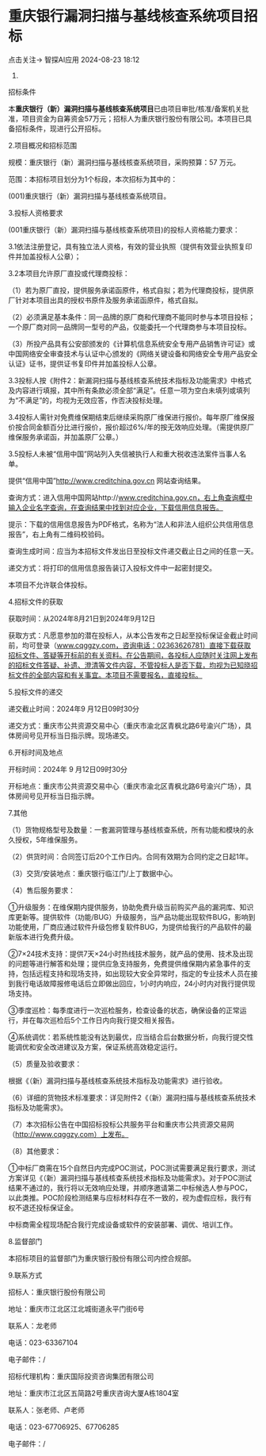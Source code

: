 #  重庆银行漏洞扫描与基线核查系统项目招标   
点击关注->  智探AI应用   2024-08-23 18:12  
  
1.  
招标条件  
  
本**重庆银行（新）漏洞扫描与基线核查系统项目**已由项目审批/核准/备案机关批准，项目资金为自筹资金57万元；招标人为重庆银行股份有限公司。本项目已具备招标条件，现进行公开招标。  
  
2.项目概况和招标范围  
  
规模：重庆银行（新）漏洞扫描与基线核查系统项目，采购预算：57 万元。  
  
范围：本招标项目划分为1个标段，本次招标为其中的：  
  
(001)重庆银行（新）漏洞扫描与基线核查系统项目。  
  
3.投标人资格要求  
  
(001重庆银行（新）漏洞扫描与基线核查系统项目)的投标人资格能力要求：  
  
3.1依法注册登记，具有独立法人资格，有效的营业执照（提供有效营业执照复印件并加盖投标人公章）；  
  
3.2本项目允许原厂直投或代理商投标：  
  
（1）若为原厂直投，提供服务承诺函原件，格式自拟；若为代理商投标，提供原厂针对本项目出具的授权书原件及服务承诺函原件，格式自拟。  
  
（2）必须满足基本条件：同一品牌的原厂商和代理商不能同时参与本项目投标；一个原厂商对同一品牌同一型号的产品，仅能委托一个代理商参与本项目投标。  
  
（3）所投产品具有公安部颁发的《计算机信息系统安全专用产品销售许可证》或中国网络安全审查技术与认证中心颁发的《网络关键设备和网络安全专用产品安全认证》证书，提供证书复印件并加盖投标人公章。  
  
3.3投标人按《附件2：新漏洞扫描与基线核查系统技术指标及功能需求》中格式及内容进行填报，其中所有条款必须全部“满足”。任意一项为空白未填列或填列为“不满足”的，均视为无效应答，作否决投标处理。  
  
3.4投标人需针对免费维保期结束后继续采购原厂维保进行报价。每年原厂维保报价按合同金额百分比进行报价，报价超过6%/年的按无效响应处理。（需提供原厂维保服务承诺函，并加盖原厂公章。）  
  
3.5投标人未被“信用中国”网站列入失信被执行人和重大税收违法案件当事人名单。  
  
提供“信用中国”http://www.creditchina.gov.cn 网站查询结果。  
  
查询方式：进入信用中国网站http://www.creditchina.gov.cn，右上角查询框中输入企业名字查询，在查询结果中找到对应企业，下载信用信息报告。  
  
提示：下载的信用信息报告为PDF格式，名称为“法人和非法人组织公共信用信息报告”，右上角有二维码校验码。  
  
查询生成时间：应当为本招标文件发出日至投标文件递交截止日之间的任意一天。  
  
递交方式：将打印的信用信息报告装订入投标文件中一起密封提交。  
  
本项目不允许联合体投标。  
  
4.招标文件的获取  
  
获取时间：从2024年8月21日到2024年9月12日  
  
获取方式：凡愿意参加的潜在投标人，从本公告发布之日起至投标保证金截止时间前，均可登录（www.cqggzy.com，咨询电话：02363626781）直接下载获取招标文件、答疑等开标前的有关资料。在公告期间，各投标人应随时关注网上发布的招标文件答疑、补遗、澄清等文件内容，不管投标人是否下载，均视为已知晓招标文件的全部内容和有关事宜。本项目不需要报名，直接投标。  
  
5.投标文件的递交  
  
递交截止时间：2024年9 月12日09时30分  
  
递交方式：重庆市公共资源交易中心（重庆市渝北区青枫北路6号渝兴广场），具体房间号见开标当日指示牌。现场递交。  
  
6.开标时间及地点  
  
开标时间：2024年 9 月12日09时30分  
  
开标地点：重庆市公共资源交易中心（重庆市渝北区青枫北路6号渝兴广场），具体房间号见开标当日指示牌。  
  
7.其他  
  
（1）货物规格型号及数量：一套漏洞管理与基线核查系统，所有功能和模块的永久授权，5年维保服务。  
  
（2）供货时间：合同签订后20个工作日内。合同有效期为合同约定之日起1年。  
  
（3）交货/安装地点：重庆银行临江门/上丁数据中心。  
  
（4）售后服务要求：  
  
①升级服务：在维保期内提供服务，协助免费升级当前购买产品的漏洞库、知识库更新等。提供软件（功能/BUG）升级服务，当产品功能出现软件BUG，影响到功能使用，厂商应通过软件升级包修复软件BUG，为提供给我行的产品软件的最新版本进行免费升级。  
  
②7×24技术支持：提供7天×24小时热线技术服务，就产品的使用、技术及出现的问题等进行解答和处理；提供应急支持服务，免费提供维保期内紧急事件的支持，包括远程支持和现场支持，如出现较大安全异常时，指定的专业技术人员在接到我行电话故障报修电话后立即做出回应，1小时内响应，24小时内对我行提供现场支持。  
  
③季度巡检：每季度进行一次巡检服务，检查设备的状态，确保设备的正常运行，并在每次巡检后5个工作日内向我行提交相关报告。  
  
④系统调优：若系统性能没有达到最优，应当结合后台数据分析，向我行提交性能调优和安全改进建议及方案，保证系统高效稳定运行。  
  
（5）质量及验收要求：  
  
根据《（新）漏洞扫描与基线核查系统技术指标及功能需求》进行验收。  
  
（6）详细的货物技术标准要求：详见附件2《（新）漏洞扫描与基线核查系统技术指标及功能需求》。  
  
（7）本次招标公告在中国招标投标公共服务平台和重庆市公共资源交易网（http://www.cqggzy.com）上发布。  
  
（8）其他要求：  
  
①中标厂商需在15个自然日内完成POC测试，POC测试需要满足我行要求，测试方案详见《（新）漏洞扫描与基线核查系统技术指标及功能需求》。对于POC测试结果不通过的，我行将以无效响应处理，并顺序邀请第二中标候选人参与POC，以此类推。POC阶段检测结果与应标材料存在不一致的，视为虚假应标，我行有权不退还投标保证金。  
  
中标商需全程现场配合我行完成设备或软件的安装部署、调优、培训工作。  
  
8.监督部门  
  
本招标项目的监督部门为重庆银行股份有限公司内控合规部。  
  
9.联系方式  
  
招标人：重庆银行股份有限公司  
  
地址：重庆市江北区江北城街道永平门街6号  
  
联系人：龙老师  
  
电话：023-63367104  
  
电子邮件：/  
  
招标代理机构：重庆国际投资咨询集团有限公司  
  
地址：重庆市江北区五简路2号重庆咨询大厦A栋1804室  
  
联系人：张老师、卢老师  
  
电话：023-67706925、67706285  
  
电子邮件：/  
  
